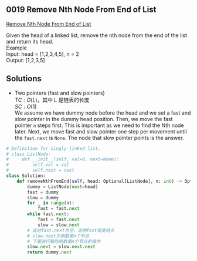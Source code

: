 ## 0019 Remove Nth Node From End of List
[Remove Nth Node From End of List](https://leetcode.cn/problems/remove-nth-node-from-end-of-list/)  

Given the head of a linked list, remove the nth node from the end of the list and return its head.  
Example  
Input: head = [1,2,3,4,5], n = 2  
Output: [1,2,3,5]  

## Solutions  
- Two pointers (fast and slow pointers)  
$TC: O(L)$，其中 L 是链表的长度  
$SC: O(1)$  
We assume we have dummy node before the head and we set a fast and slow pointer in the dummy head position. Then, we move the fast pointer `n` steps first. This is important as we need to find the Nth node later. Next, we move fast and slow pointer one step per movement until the `fast.next` is `None`. The node that slow pointer points is the answer.

```python
# Definition for singly-linked list.
# class ListNode:
#     def __init__(self, val=0, next=None):
#         self.val = val
#         self.next = next
class Solution:
    def removeNthFromEnd(self, head: Optional[ListNode], n: int) -> Optional[ListNode]:
        dummy = ListNode(next=head)
        fast = dummy
        slow = dummy
        for _ in range(n):
            fast = fast.next
        while fast.next:
            fast = fast.next
            slow = slow.next
        # 此时fast.next为空，说明fast是尾结点
        # slow.next为倒数第n个节点
        # 下面进行删除倒数第n个节点的操作
        slow.next = slow.next.next
        return dummy.next
```

